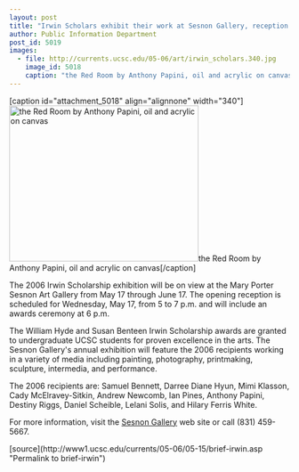 ```yaml
---
layout: post
title: "Irwin Scholars exhibit their work at Sesnon Gallery, reception May 17"
author: Public Information Department
post_id: 5019
images:
  - file: http://currents.ucsc.edu/05-06/art/irwin_scholars.340.jpg
    image_id: 5018
    caption: "the Red Room by Anthony Papini, oil and acrylic on canvas"
---
```


[caption id="attachment_5018" align="alignnone" width="340"]<a href="http://localhost/mysite/wp-content/uploads/2006/05/irwin_scholars.340.jpg"><img class="size-full wp-image-5018" src="http://localhost/mysite/wp-content/uploads/2006/05/irwin_scholars.340.jpg" alt="the Red Room by Anthony Papini, oil and acrylic on canvas" width="340" height="280" /></a>the Red Room by Anthony Papini, oil and acrylic on canvas[/caption]
<a name="content" id="content"></a>
<p>
  The 2006 Irwin Scholarship exhibition will be on view at the Mary Porter Sesnon Art Gallery from May 17 through June 17. The opening reception is scheduled for Wednesday, May 17, from 5 to 7 p.m. and will include an awards ceremony at 6 p.m.
</p>
<p>
  The William Hyde and Susan Benteen Irwin Scholarship awards are granted to undergraduate UCSC students for proven excellence in the arts. The Sesnon Gallery's annual exhibition will feature the 2006 recipients working in a variety of media including painting, photography, printmaking, sculpture, intermedia, and performance.
</p>
<p>
  The 2006 recipients are: Samuel Bennett, Darree Diane Hyun, Mimi Klasson, Cady McElravey-Sitkin, Andrew Newcomb, Ian Pines, Anthony Papini, Destiny Riggs, Daniel Scheible, Lelani Solis, and Hilary Ferris White.
</p>
<p>
  For more information, visit the <a href="http://arts.ucsc.edu/sesnon">Sesnon Gallery</a> web site or call (831) 459-5667.
</p>
[source](http://www1.ucsc.edu/currents/05-06/05-15/brief-irwin.asp "Permalink to brief-irwin")

